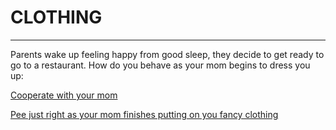# CLOTHING
---
Parents wake up feeling happy from good sleep, they decide to get ready to go to a restaurant. How do you behave as your mom begins to dress you up:  

[Cooperate with your mom](restaurant.md)  

[Pee just right as your mom finishes putting on you fancy clothing](breakfast.md)  